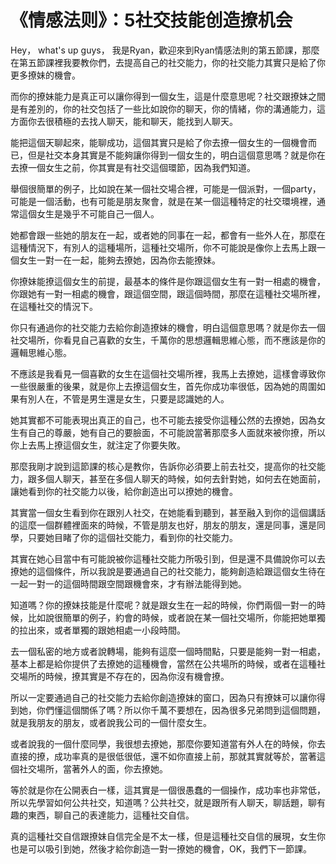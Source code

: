 # 《情感法则》：5社交技能创造撩机会

Hey， what's up guys， 我是Ryan，歡迎來到Ryan情感法則的第五節課，那麼在第五節課裡我要教你們，去提高自己的社交能力，你的社交能力其實只是給了你更多撩妹的機會。

而你的撩妹能力是真正可以讓你得到一個女生，這是什麼意思呢？社交跟撩妹之間是有差別的，你的社交包括了一些比如說你的聊天，你的情緒，你的溝通能力，這方面你去很積極的去找人聊天，能和聊天，能找到人聊天。

能把這個天聊起來，能聊成功，這個其實只是給了你去撩一個女生的一個機會而已，但是社交本身其實是不能夠讓你得到一個女生的，明白這個意思嗎？就是你在去撩一個女生之前，你其實是有社交這個環節，因為我們知道。

舉個很簡單的例子，比如說在某一個社交場合裡，可能是一個派對，一個party，可能是一個活動，也有可能是朋友聚會，就是在某一個這種特定的社交環境裡，通常這個女生是幾乎不可能自己一個人。

她都會跟一些她的朋友在一起，或者她的同事在一起，都會有一些外人在，那麼在這種情況下，有別人的這種場所，這種社交場所，你不可能說是像你上去馬上跟一個女生一對一在一起，能夠去撩她，因為你去能撩妹。

你撩妹能撩這個女生的前提，最基本的條件是你跟這個女生有一對一相處的機會，你跟她有一對一相處的機會，跟這個空間，跟這個時間，那麼在這種社交場所裡，在這種社交的情況下。

你只有通過你的社交能力去給你創造撩妹的機會，明白這個意思嗎？就是你去一個社交場所，你看見自己喜歡的女生，千萬你的思想邏輯思維心態，而不應該是你的邏輯思維心態。

不應該是我看見一個喜歡的女生在這個社交場所裡，我馬上去撩她，這樣會導致你一些很嚴重的後果，就是你上去撩這個女生，首先你成功率很低，因為她的周圍如果有別人在，不管是男生還是女生，只要是認識她的人。

她其實都不可能表現出真正的自己，也不可能去接受你這種公然的去撩她，因為女生有自己的尊嚴，她有自己的要臉面，不可能說當著那麼多人面就來被你撩，所以你上去馬上撩這個女生，就注定了你要失敗。

那麼我剛才說到這節課的核心是教你，告訴你必須要上前去社交，提高你的社交能力，跟多個人聊天，甚至在多個人聊天的時候，如何去針對她，如何去在她面前，讓她看到你的社交能力以後，給你創造出可以撩她的機會。

其實當一個女生看到你在跟別人社交，在她能看到聽到，甚至融入到你的這個講話的這麼一個群體裡面來的時候，不管是朋友也好，朋友的朋友，還是同事，還是同學，只要她目睹了你的這個社交能力，看到你的社交能力。

其實在她心目當中有可能說被你這種社交能力所吸引到，但是還不具備說你可以去撩她的這個條件，所以我說是要通過自己的社交能力，能夠創造給跟這個女生待在一起一對一的這個時間跟空間跟機會來，才有辦法能得到她。

知道嗎？你的撩妹技能是什麼呢？就是跟女生在一起的時候，你們兩個一對一的時候，比如說很簡單的例子，約會的時候，或者說在某一個社交場所，你能把她單獨的拉出來，或者單獨的跟她相處一小段時間。

去一個私密的地方或者說轉場，能夠有這麼一個時間點，只要是能夠一對一相處，基本上都是給你提供了去撩她的這種機會，當然在公共場所的時候，或者在這種社交場所的時候，撩其實是不存在的，因為你沒有機會撩。

所以一定要通過自己的社交能力去給你創造撩妹的窗口，因為只有撩妹可以讓你得到她，你們懂這個關係了嗎？所以你千萬不要想在，因為很多兄弟問到這個問題，就是我朋友的朋友，或者說我公司的一個什麼女生。

或者說我的一個什麼同學，我很想去撩她，那麼你要知道當有外人在的時候，你去直接的撩，成功率真的是很低很低，還不如你直接上前，那就其實就等於，當著這個社交場所，當著外人的面，你去撩她。

等於就是你在公開表白一樣，這其實是一個很愚蠢的一個操作，成功率也非常低，所以先學習如何公共社交，知道嗎？公共社交，就是跟所有人聊天，聊話題，聊有趣的東西，聊自己的表達能力，這種社交自信。

真的這種社交自信跟撩妹自信完全是不太一樣，但是這種社交自信的展現，女生你也是可以吸引到她，然後才給你創造一對一撩她的機會，OK，我們下一節課。

